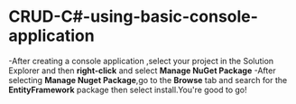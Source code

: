 # CRUD-C#-using-basic-console-application
-After creating a console application ,select your project in the Solution Explorer and then <b>right-click</b> and select <b>Manage NuGet Package</b>
-After selecting <b>Manage Nuget Package</b>,go to the <b>Browse</b> tab and search for the <b>EntityFramework</b> package then select install.You're good to go!

